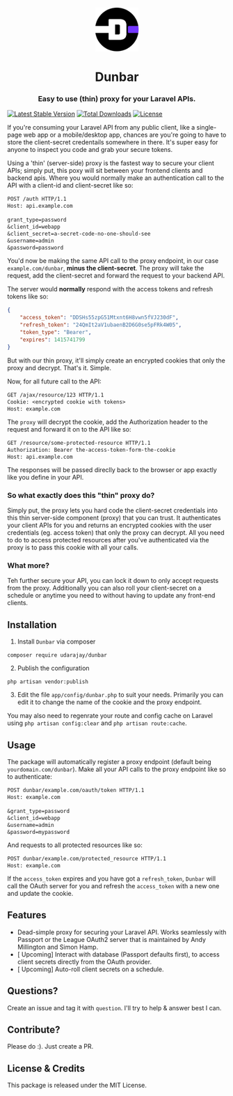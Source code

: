 <p align="center"><img src="public/image/dunbar.webp" width="100"></p>
<p align="center">
<h1 align="center">Dunbar</h1>
<h3 align="center">Easy to use (thin) proxy for your Laravel APIs.</h3>
<p align="center">

[![Latest Stable Version](https://poser.pugx.org/udarajay/dunbar/version)](https://packagist.org/packages/udarajay/dunbar)
[![Total Downloads](https://poser.pugx.org/udarajay/dunbar/downloads)](https://packagist.org/packages/udarajay/dunbar)
[![License](https://poser.pugx.org/udarajay/dunbar/license)](https://packagist.org/packages/udarajay/dunbar)

</p>

If you're consuming your Laravel API from any public client, like a single-page web app or a mobile/desktop app, chances are you're going to have to store the client-secret credentails somewhere in there. It's super easy for anyone to inspect you code and grab your secure tokens. 

Using a 'thin' (server-side) proxy is the fastest way to secure your client APIs; simply put, this poxy will sit between your frontend clients and backend apis. Where you would normally make an authentication call to the API with a client-id and client-secret like so:

```http
POST /auth HTTP/1.1
Host: api.example.com

grant_type=password
&client_id=webapp
&client_secret=a-secret-code-no-one-should-see
&username=admin
&password=password
```

You'd now be making the same API call to the proxy endpoint, in our case `example.com/dunbar`, **minus the client-secret**. The proxy will take the request, add the client-secret and forward the request to your backend API. 

The server would **normally** respond with the access tokens and refresh tokens like so:

```json
{
    "access_token": "DDSHs55zpG51Mtxnt6H8vwn5fVJ230dF",
    "refresh_token": "24QmIt2aV1ubaenB2D6G0se5pFRk4W05",
    "token_type": "Bearer",
    "expires": 1415741799
}
```

But with our thin proxy, it'll simply create an encrypted cookies that only the proxy and decrypt. That's it. Simple.

Now, for all future call to the API: 
```http
GET /ajax/resource/123 HTTP/1.1
Cookie: <encrypted cookie with tokens>
Host: example.com
```

The `proxy` will decrypt the cookie, add the Authorization header to the request and forward it on to the API like so:

```http
GET /resource/some-protected-resource HTTP/1.1
Authorization: Bearer the-access-token-form-the-cookie
Host: api.example.com
```

The responses will be passed direclly back to the browser or app exactly like you define in your API.


### So what exactly does this "thin" proxy do?
Simply put, the proxy lets you hard code the client-secret credentials into this thin server-side component (proxy) that you can trust. It authenticates your client APIs for you and returns an encrypted cookies with the user credentials (eg. access token) that only the proxy can decrypt. All you need to do to access protected resources after you've authenticated via the proxy is to pass this cookie with all your calls. 

### What more? 
Teh further secure your API, you can lock it down to only accept requests from the proxy. Additionally you can also roll your client-secret on a schedule or anytime you need to without having to update any front-end clients. 

## Installation

1. Install `Dunbar` via composer

```
composer require udarajay/dunbar
```
2. Publish the configuration
```
php artisan vendor:publish
```

3. Edit the file `app/config/dunbar.php` to suit your needs. Primarily you can edit it to change the name of the cookie and the proxy endpoint.

You may also need to regenrate your route and config cache on Laravel using `php artisan config:clear` and `php artisan route:cache`.

## Usage

The package will automatically register a proxy endpoint (default being `yourdomain.com/dunbar`). Make all your API calls to the proxy endpoint like so to authenticate: 

```http
POST dunbar/example.com/oauth/token HTTP/1.1
Host: example.com

&grant_type=password
&client_id=webapp
&username=admin
&password=mypassword
```

And requests to all protected resources like so:

```http
POST dunbar/example.com/protected_resource HTTP/1.1
Host: example.com
```

If the `access_token` expires and you have got a `refresh_token`, `Dunbar` will call the OAuth server for you and refresh the `access_token` with a new one and update the cookie.

## Features
* Dead-simple proxy for securing your Laravel API. Works seamlessly with Passport or the League OAuth2 server that is maintained by Andy Millington and Simon Hamp.
* [ Upcoming] Interact with database (Passport defaults first), to access client secrets directly from the OAuth provider.
* [ Upcoming] Auto-roll client secrets on a schedule.

## Questions? 
Create an issue and tag it with `question`. I'll try to help & answer best I can. 

## Contribute? 
Please do :). Just create a PR.

## License & Credits

This package is released under the MIT License. 
